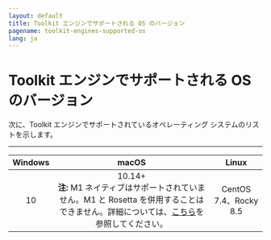```yaml
---
layout: default
title: Toolkit エンジンでサポートされる OS のバージョン
pagename: toolkit-engines-supported-os
lang: ja
---
```


# Toolkit エンジンでサポートされる OS のバージョン

次に、Toolkit エンジンでサポートされているオペレーティング システムのリストを示します。

----------

| Windows | macOS | Linux |
|:-------:|:-----:|:------:|
|   10    |10.14+ <br>**注:** M1 ネイティブはサポートされていません。M1 と Rosetta を併用することはできません。詳細については、[こちら](https://community.shotgridsoftware.com/t/13606)を参照してください。   |  CentOS 7.4、Rocky 8.5    |
